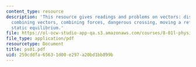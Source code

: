 ```yaml
---
content_type: resource
description: 'This resource gives readings and problems on vectors: displacement,
  combining vectors, combining forces, dangerous crossing, moving a refrigerator and
  static equilibrium.'
file: https://ol-ocw-studio-app-qa.s3.amazonaws.com/courses/8-01l-physics-i-classical-mechanics-fall-2005/259cddfa65631d00e297a20bd1bb899b_ps01.pdf
file_type: application/pdf
resourcetype: Document
title: ps01.pdf
uid: 259cddfa-6563-1d00-e297-a20bd1bb899b
---
```

